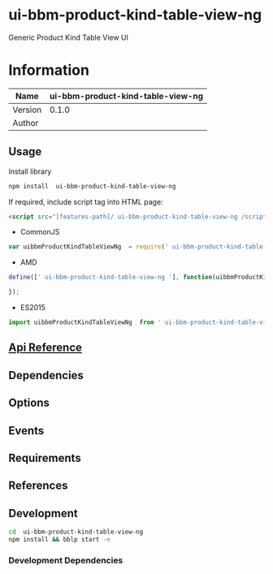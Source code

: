 #  ui-bbm-product-kind-table-view-ng 

Generic Product Kind Table View UI

# Information
| Name       | ui-bbm-product-kind-table-view-ng   |
|------------|------------------|
| Version    | 0.1.0|
| Author     |  |

## Usage

Install library

```bash
npm install  ui-bbm-product-kind-table-view-ng 
```

If required, include script tag into HTML page:

```html
<script src="[features-path]/ ui-bbm-product-kind-table-view-ng /scripts/ ui-bbm-product-kind-table-view-ng .js"></script>
```

- CommonJS

```javascript
var uibbmProductKindTableViewNg  = require(' ui-bbm-product-kind-table-view-ng ');
```

- AMD

```javascript
define([' ui-bbm-product-kind-table-view-ng '], function(uibbmProductKindTableViewNg ) {

});
```

- ES2015

```javascript
import uibbmProductKindTableViewNg  from ' ui-bbm-product-kind-table-view-ng ';
```

## [Api Reference](./docs/api-dev.md)

## Dependencies

## Options

## Events

## Requirements

## References

## Development

```bash
cd  ui-bbm-product-kind-table-view-ng 
npm install && bblp start -e
```

### Development Dependencies

